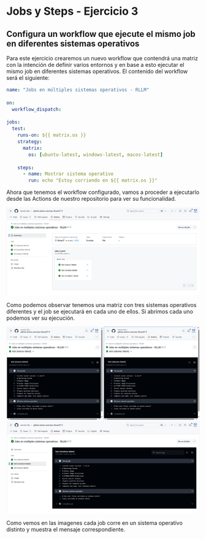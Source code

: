 # Jobs y Steps - Ejercicio 3

## Configura un workflow que ejecute el mismo job en diferentes sistemas operativos

Para este ejercicio crearemos un nuevo workflow que contendrá una matriz con la intención de definir varios entornos y en base a esto ejecutar el mismo job en diferentes sistemas operativos. El contenido del workflow será el siguiente:

```yaml
name: "Jobs en múltiples sistemas operativos - RLLM"

on:
  workflow_dispatch:

jobs:
  test:
    runs-on: ${{ matrix.os }}
    strategy:
      matrix:
        os: [ubuntu-latest, windows-latest, macos-latest]

    steps:
      - name: Mostrar sistema operativo
        run: echo "Estoy corriendo en ${{ matrix.os }}"
```

Ahora que tenemos el workflow configurado, vamos a proceder a ejecutarlo desde las Actions de nuestro repositorio para ver su funcionalidad.

![Workflow corriendo en github actions](../../datos/imgs/jobs3_1.png)

Como podemos observar tenemos una matriz con tres sistemas operativos diferentes y el job se ejecutará en cada uno de ellos. Si abrimos cada uno podemos ver su ejecución.

![Job corriendo en macos y ubuntu](../../datos/imgs/jobs3_2.png)
![Job corriendo en windows](../../datos/imgs/jobs3_3.png)

Como vemos en las imagenes cada job corre en un sistema operativo distinto y muestra el mensaje correspondiente.
